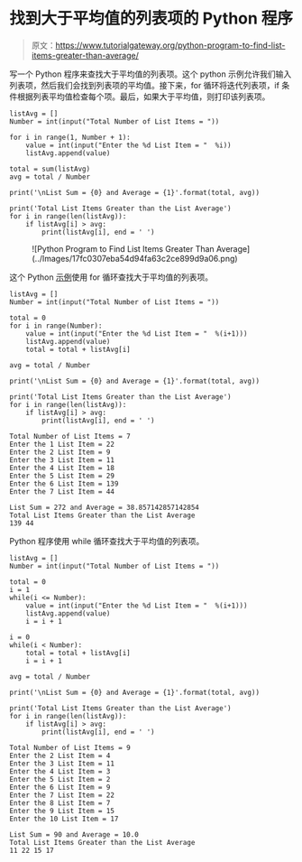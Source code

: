 # 找到大于平均值的列表项的 Python 程序

> 原文：<https://www.tutorialgateway.org/python-program-to-find-list-items-greater-than-average/>

写一个 Python 程序来查找大于平均值的列表项。这个 python 示例允许我们输入列表项，然后我们会找到列表项的平均值。接下来，for 循环将迭代列表项，if 条件根据列表平均值检查每个项。最后，如果大于平均值，则打印该列表项。

```
listAvg = []
Number = int(input("Total Number of List Items = "))

for i in range(1, Number + 1):
    value = int(input("Enter the %d List Item = "  %i))
    listAvg.append(value)

total = sum(listAvg)
avg = total / Number

print('\nList Sum = {0} and Average = {1}'.format(total, avg))

print('Total List Items Greater than the List Average')
for i in range(len(listAvg)):
    if listAvg[i] > avg:
        print(listAvg[i], end = ' ')
```

<figure class="wp-block-image size-large">![Python Program to Find List Items Greater Than Average](../Images/17fc0307eba54d94fa63c2ce899d9a06.png)</figure>

这个 Python [示例](https://www.tutorialgateway.org/python-programming-examples/)使用 for 循环查找大于平均值的列表项。

```
listAvg = []
Number = int(input("Total Number of List Items = "))

total = 0
for i in range(Number):
    value = int(input("Enter the %d List Item = "  %(i+1)))
    listAvg.append(value)
    total = total + listAvg[i]

avg = total / Number

print('\nList Sum = {0} and Average = {1}'.format(total, avg))

print('Total List Items Greater than the List Average')
for i in range(len(listAvg)):
    if listAvg[i] > avg:
        print(listAvg[i], end = ' ')
```

```
Total Number of List Items = 7
Enter the 1 List Item = 22
Enter the 2 List Item = 9
Enter the 3 List Item = 11
Enter the 4 List Item = 18
Enter the 5 List Item = 29
Enter the 6 List Item = 139
Enter the 7 List Item = 44

List Sum = 272 and Average = 38.857142857142854
Total List Items Greater than the List Average
139 44 
```

Python 程序使用 while 循环查找大于平均值的列表项。

```
listAvg = []
Number = int(input("Total Number of List Items = "))

total = 0
i = 1
while(i <= Number):
    value = int(input("Enter the %d List Item = "  %(i+1)))
    listAvg.append(value)
    i = i + 1

i = 0
while(i < Number):
    total = total + listAvg[i]
    i = i + 1

avg = total / Number

print('\nList Sum = {0} and Average = {1}'.format(total, avg))

print('Total List Items Greater than the List Average')
for i in range(len(listAvg)):
    if listAvg[i] > avg:
        print(listAvg[i], end = ' ')
```

```
Total Number of List Items = 9
Enter the 2 List Item = 4
Enter the 3 List Item = 11
Enter the 4 List Item = 3
Enter the 5 List Item = 2
Enter the 6 List Item = 9
Enter the 7 List Item = 22
Enter the 8 List Item = 7
Enter the 9 List Item = 15
Enter the 10 List Item = 17

List Sum = 90 and Average = 10.0
Total List Items Greater than the List Average
11 22 15 17 
```